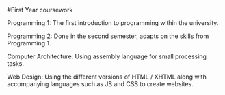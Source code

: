 #First Year coursework

Programming 1: The first introduction to programming within the university.

Programming 2: Done in the second semester, adapts on the skills from Programming 1.

Computer Architecture: Using assembly language for small processing tasks.

Web Design: Using the different versions of HTML / XHTML along with accompanying languages such as JS and CSS to create websites.
